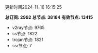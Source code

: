 更新时间2024-11-16 16:15:25

**总订阅: 2992**
**总节点: 38184**
**有效节点: 13415**
- v2ray节点: 9765
- ss节点: 1822
- trojan节点: 1821
- ssr节点: 7
